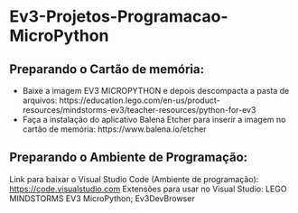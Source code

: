 # Ev3-Projetos-Programacao-MicroPython

## Preparando o Cartão de memória:
<ul>
<li>Baixe a imagem EV3 MICROPYTHON e depois descompacta a pasta de arquivos: https://education.lego.com/en-us/product-resources/mindstorms-ev3/teacher-resources/python-for-ev3</li>
<li>Faça a instalação do aplicativo Balena Etcher para inserir a imagem no cartão de memória: https://www.balena.io/etcher</li>
</ul>

## Preparando o Ambiente de Programação:
Link para baixar o Visual Studio Code (Ambiente de programação): https://code.visualstudio.com
Extensões para usar no Visual Studio:
LEGO MINDSTORMS EV3 MicroPython;
Ev3DevBrowser
